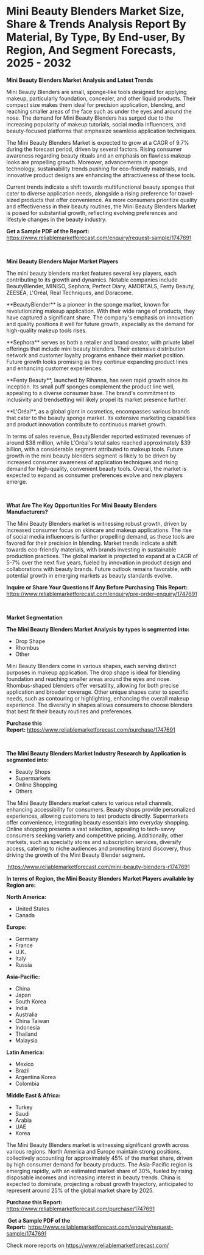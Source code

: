 <p><h1>Mini Beauty Blenders Market Size, Share & Trends Analysis Report By Material, By Type, By End-user, By Region, And Segment Forecasts, 2025 - 2032</h1></p><p><strong>Mini Beauty Blenders Market Analysis and Latest Trends</strong></p>
<p><p>Mini Beauty Blenders are small, sponge-like tools designed for applying makeup, particularly foundation, concealer, and other liquid products. Their compact size makes them ideal for precision application, blending, and reaching smaller areas of the face such as under the eyes and around the nose. The demand for Mini Beauty Blenders has surged due to the increasing popularity of makeup tutorials, social media influencers, and beauty-focused platforms that emphasize seamless application techniques.</p><p>The Mini Beauty Blenders Market is expected to grow at a CAGR of 9.7% during the forecast period, driven by several factors. Rising consumer awareness regarding beauty rituals and an emphasis on flawless makeup looks are propelling growth. Moreover, advancements in sponge technology, sustainability trends pushing for eco-friendly materials, and innovative product designs are enhancing the attractiveness of these tools.</p><p>Current trends indicate a shift towards multifunctional beauty sponges that cater to diverse application needs, alongside a rising preference for travel-sized products that offer convenience. As more consumers prioritize quality and effectiveness in their beauty routines, the Mini Beauty Blenders Market is poised for substantial growth, reflecting evolving preferences and lifestyle changes in the beauty industry.</p></p>
<p><strong>Get a Sample PDF of the Report:&nbsp;</strong> <a href="https://www.reliablemarketforecast.com/enquiry/request-sample/1747691?utm_campaign=3096&utm_medium=2&utm_source=Github&utm_content=ia&utm_term=04042025&utm_id=mini-beauty-blenders">https://www.reliablemarketforecast.com/enquiry/request-sample/1747691</a></p>
<p>&nbsp;</p>
<p><strong>Mini Beauty Blenders Major Market Players</strong></p>
<p><p>The mini beauty blenders market features several key players, each contributing to its growth and dynamics. Notable companies include BeautyBlender, MINISO, Sephora, Perfect Diary, AMORTALS, Fenty Beauty, ZEESEA, L'Oréal, Real Techniques, and Doracome.</p><p>**BeautyBlender** is a pioneer in the sponge market, known for revolutionizing makeup application. With their wide range of products, they have captured a significant share. The company's emphasis on innovation and quality positions it well for future growth, especially as the demand for high-quality makeup tools rises.</p><p>**Sephora** serves as both a retailer and brand creator, with private label offerings that include mini beauty blenders. Their extensive distribution network and customer loyalty programs enhance their market position. Future growth looks promising as they continue expanding product lines and enhancing customer experiences.</p><p>**Fenty Beauty**, launched by Rihanna, has seen rapid growth since its inception. Its small puff sponges complement the product line well, appealing to a diverse consumer base. The brand's commitment to inclusivity and trendsetting will likely propel its market presence further.</p><p>**L'Oréal**, as a global giant in cosmetics, encompasses various brands that cater to the beauty sponge market. Its extensive marketing capabilities and product innovation contribute to continuous market growth.</p><p>In terms of sales revenue, BeautyBlender reported estimated revenues of around $38 million, while L'Oréal's total sales reached approximately $39 billion, with a considerable segment attributed to makeup tools. Future growth in the mini beauty blenders segment is likely to be driven by increased consumer awareness of application techniques and rising demand for high-quality, convenient beauty tools. Overall, the market is expected to expand as consumer preferences evolve and new players emerge.</p></p>
<p>&nbsp;</p>
<p><strong>What Are The Key Opportunities For Mini Beauty Blenders Manufacturers?</strong></p>
<p><p>The Mini Beauty Blenders market is witnessing robust growth, driven by increased consumer focus on skincare and makeup applications. The rise of social media influencers is further propelling demand, as these tools are favored for their precision in blending. Market trends indicate a shift towards eco-friendly materials, with brands investing in sustainable production practices. The global market is projected to expand at a CAGR of 5-7% over the next five years, fueled by innovation in product design and collaborations with beauty brands. Future outlook remains favorable, with potential growth in emerging markets as beauty standards evolve.</p></p>
<p><strong>Inquire or Share Your Questions If Any Before Purchasing This Report:</strong> <a href="https://www.reliablemarketforecast.com/enquiry/pre-order-enquiry/1747691?utm_campaign=3096&utm_medium=2&utm_source=Github&utm_content=ia&utm_term=04042025&utm_id=mini-beauty-blenders">https://www.reliablemarketforecast.com/enquiry/pre-order-enquiry/1747691</a></p>
<p>&nbsp;</p>
<p><strong>Market Segmentation</strong></p>
<p><strong>The Mini Beauty Blenders Market Analysis by types is segmented into:</strong></p>
<p><ul><li>Drop Shape</li><li>Rhombus</li><li>Other</li></ul></p>
<p><p>Mini Beauty Blenders come in various shapes, each serving distinct purposes in makeup application. The drop shape is ideal for blending foundation and reaching smaller areas around the eyes and nose. Rhombus-shaped blenders offer versatility, allowing for both precise application and broader coverage. Other unique shapes cater to specific needs, such as contouring or highlighting, enhancing the overall makeup experience. The diversity in shapes allows consumers to choose blenders that best fit their beauty routines and preferences.</p></p>
<p><strong>Purchase this Report:&nbsp;</strong><a href="https://www.reliablemarketforecast.com/purchase/1747691?utm_campaign=3096&utm_medium=2&utm_source=Github&utm_content=ia&utm_term=04042025&utm_id=mini-beauty-blenders">https://www.reliablemarketforecast.com/purchase/1747691</a></p>
<p>&nbsp;</p>
<p><strong>The Mini Beauty Blenders Market Industry Research by Application is segmented into:</strong></p>
<p><ul><li>Beauty Shops</li><li>Supermarkets</li><li>Online Shopping</li><li>Others</li></ul></p>
<p><p>The Mini Beauty Blenders market caters to various retail channels, enhancing accessibility for consumers. Beauty shops provide personalized experiences, allowing customers to test products directly. Supermarkets offer convenience, integrating beauty essentials into everyday shopping. Online shopping presents a vast selection, appealing to tech-savvy consumers seeking variety and competitive pricing. Additionally, other markets, such as specialty stores and subscription services, diversify access, catering to niche audiences and promoting brand discovery, thus driving the growth of the Mini Beauty Blender segment.</p></p>
<p><a href="https://www.reliablemarketforecast.com/mini-beauty-blenders-r1747691?utm_campaign=3096&utm_medium=2&utm_source=Github&utm_content=ia&utm_term=04042025&utm_id=mini-beauty-blenders">&nbsp;https://www.reliablemarketforecast.com/mini-beauty-blenders-r1747691</a></p>
<p><strong>In terms of Region, the Mini Beauty Blenders Market Players available by Region are:</strong></p>
<p>
    <p> <strong> North America: </strong>
        <ul>
            <li>United States</li>
            <li>Canada</li>
        </ul>
        </p> 
    <p> <strong> Europe: </strong>
        <ul>
            <li>Germany</li>
            <li>France</li>
            <li>U.K.</li>
            <li>Italy</li>
            <li>Russia</li>
        </ul>
        </p> 
    <p> <strong> Asia-Pacific: </strong>
        <ul>
            <li>China</li>
            <li>Japan</li>
            <li>South Korea</li>
            <li>India</li>
            <li>Australia</li>
            <li>China Taiwan</li>
            <li>Indonesia</li>
            <li>Thailand</li>
            <li>Malaysia</li>
        </ul>
        </p> 
    <p> <strong> Latin America: </strong>
        <ul>
            <li>Mexico</li>
            <li>Brazil</li>
            <li>Argentina Korea</li>
            <li>Colombia</li>
        </ul>
        </p> 
    <p> <strong> Middle East & Africa: </strong>
        <ul>
            <li>Turkey</li>
            <li>Saudi</li>
            <li>Arabia</li>
            <li>UAE</li>
            <li>Korea</li>
        </ul>
    </p>
    </p>
<p><p>The Mini Beauty Blenders market is witnessing significant growth across various regions. North America and Europe maintain strong positions, collectively accounting for approximately 45% of the market share, driven by high consumer demand for beauty products. The Asia-Pacific region is emerging rapidly, with an estimated market share of 30%, fueled by rising disposable incomes and increasing interest in beauty trends. China is expected to dominate, projecting a robust growth trajectory, anticipated to represent around 25% of the global market share by 2025.</p></p>
<p><strong>Purchase this Report: </strong><a href="https://www.reliablemarketforecast.com/purchase/1747691?utm_campaign=3096&utm_medium=2&utm_source=Github&utm_content=ia&utm_term=04042025&utm_id=mini-beauty-blenders">https://www.reliablemarketforecast.com/purchase/1747691</a></p>
<p>&nbsp;<strong>Get a Sample PDF of the Report:&nbsp;&nbsp;</strong><a href="https://www.reliablemarketforecast.com/enquiry/request-sample/1747691?utm_campaign=3096&utm_medium=2&utm_source=Github&utm_content=ia&utm_term=04042025&utm_id=mini-beauty-blenders">https://www.reliablemarketforecast.com/enquiry/request-sample/1747691</a></p>
<p><strong></strong></p>
<p>Check more reports on <a href="https://www.reliablemarketforecast.com/?utm_campaign=3096&utm_medium=2&utm_source=Github&utm_content=ia&utm_term=04042025&utm_id=mini-beauty-blenders">https://www.reliablemarketforecast.com/</a></p>